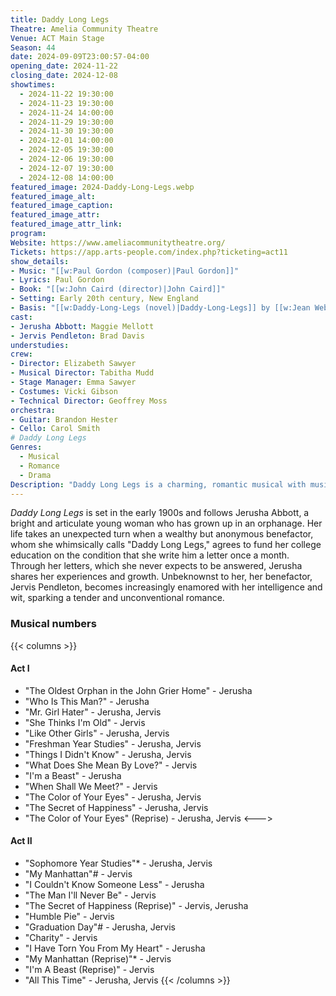 ```yaml
---
title: Daddy Long Legs
Theatre: Amelia Community Theatre
Venue: ACT Main Stage
Season: 44
date: 2024-09-09T23:00:57-04:00
opening_date: 2024-11-22
closing_date: 2024-12-08
showtimes:
  - 2024-11-22 19:30:00
  - 2024-11-23 19:30:00
  - 2024-11-24 14:00:00
  - 2024-11-29 19:30:00
  - 2024-11-30 19:30:00
  - 2024-12-01 14:00:00
  - 2024-12-05 19:30:00
  - 2024-12-06 19:30:00
  - 2024-12-07 19:30:00
  - 2024-12-08 14:00:00
featured_image: 2024-Daddy-Long-Legs.webp
featured_image_alt: 
featured_image_caption: 
featured_image_attr: 
featured_image_attr_link: 
program:
Website: https://www.ameliacommunitytheatre.org/
Tickets: https://app.arts-people.com/index.php?ticketing=act11
show_details: 
- Music: "[[w:Paul Gordon (composer)|Paul Gordon]]"
- Lyrics: Paul Gordon
- Book: "[[w:John Caird (director)|John Caird]]"
- Setting: Early 20th century, New England
- Basis: "[[w:Daddy-Long-Legs (novel)|Daddy-Long-Legs]] by [[w:Jean Webster]]"
cast:
- Jerusha Abbott: Maggie Mellott
- Jervis Pendleton: Brad Davis
understudies:
crew:
- Director: Elizabeth Sawyer
- Musical Director: Tabitha Mudd
- Stage Manager: Emma Sawyer
- Costumes: Vicki Gibson
- Technical Director: Geoffrey Moss
orchestra:
- Guitar: Brandon Hester
- Cello: Carol Smith
# Daddy Long Legs
Genres:
  - Musical
  - Romance
  - Drama
Description: "Daddy Long Legs is a charming, romantic musical with music and lyrics by Paul Gordon; book by John Caird, based on Jean Webster's 1912 novel about an orphan sent to college by an anonymous benefactor."
---
```

*Daddy Long Legs* is set in the early 1900s and follows Jerusha Abbott, a bright and articulate young woman who has grown up in an orphanage. Her life takes an unexpected turn when a wealthy but anonymous benefactor, whom she whimsically calls "Daddy Long Legs," agrees to fund her college education on the condition that she write him a letter once a month. Through her letters, which she never expects to be answered, Jerusha shares her experiences and growth. Unbeknownst to her, her benefactor, Jervis Pendleton, becomes increasingly enamored with her intelligence and wit, sparking a tender and unconventional romance.

### Musical numbers
{{< columns >}} 
#### Act I
- "The Oldest Orphan in the John Grier Home" - Jerusha
- "Who Is This Man?" - Jerusha
- "Mr. Girl Hater" - Jerusha, Jervis
- "She Thinks I'm Old" - Jervis
- "Like Other Girls" - Jerusha, Jervis
- "Freshman Year Studies" - Jerusha, Jervis
- "Things I Didn't Know" - Jerusha, Jervis
- "What Does She Mean By Love?" - Jervis
- "I'm a Beast" - Jerusha
- "When Shall We Meet?" - Jervis
- "The Color of Your Eyes" - Jerusha, Jervis
- "The Secret of Happiness" - Jerusha, Jervis
- "The Color of Your Eyes" (Reprise) - Jerusha, Jervis
<--->
#### Act II
- "Sophomore Year Studies"* - Jerusha, Jervis
- "My Manhattan"# - Jervis
- "I Couldn't Know Someone Less" - Jerusha
- "The Man I'll Never Be" - Jervis
- "The Secret of Happiness (Reprise)" - Jervis, Jerusha
- "Humble Pie" - Jervis
- "Graduation Day"# - Jerusha, Jervis
- "Charity" - Jervis
- "I Have Torn You From My Heart" - Jerusha
- "My Manhattan (Reprise)"* - Jervis
- "I'm A Beast (Reprise)" - Jervis
- "All This Time" - Jerusha, Jervis
{{< /columns >}}
